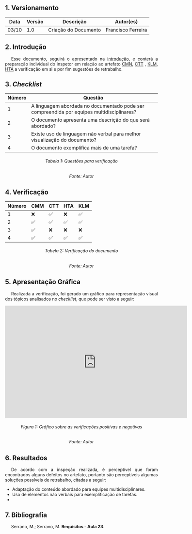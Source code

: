 ## 1. Versionamento
|Data|Versão|Descrição|Autor(es)
|--|--|--|--|
|03/10|1.0|Criação do Documento|Francisco Ferreira|

## 2. Introdução
<p style="text-align: justify; text-indent: 20px"> Esse documento, seguirá o apresentado na <a href=../introducao>introdução</a>, e conterá a preparação individual do inspetor em relação ao artefato <a href=../../analiseTarefas/cmn>CMN</a>, <a href=../../analiseTarefas/ctt>CTT</a> , <a href=../../analiseTarefas/klm>KLM</a>, <a href=../../analiseTarefas/hta>HTA</a> a verificação em si e por fim sugestões de retrabalho.</p>

## 3. <i>Checklist</i>

<center>

| Número | Questão |
|---|---|
| 1 | A linguagem abordada no documentado pode ser compreendida por equipes multidisciplinares? |
| 2 | O documento apresenta uma descrição do que será abordado? |
| 3 | Existe uso de linguagem não verbal para melhor visualização do documento? |
| 4 | O documento exemplifica mais de uma tarefa? |

</center>

<h6 align="center">Tabela 1: Questões para verificação</h6>
<h6 align="center">Fonte: Autor</h6>

## 4. Verificação

<!-- Aqui como exemplo botei o storyboard, porque nele existem várias imagens que precisam ser verificadas-->
<center>

| Número | CMM | CTT | HTA | KLM |
|---|---|---|---|---|
| 1 | ❌ | ✅ | ❌ | ✅ |
| 2 | ✅ | ✅ | ✅ | ✅ |
| 3 | ✅ | ❌ | ❌ | ❌ |
| 4 | ✅ | ✅ | ✅ | ✅ |


</center>

<h6 align="center">Tabela 2: Verificação do documento</h6>
<h6 align="center">Fonte: Autor</h6>

## 5. Apresentação Gráfica
<p style="text-align: justify; text-indent: 20px"> Realizada a verificação, foi gerado um gráfico para representação visual dos tópicos analisados no <i>checklist</i>, que pode ser visto a seguir:</p>
<center>
<iframe width="600" height="371" seamless frameborder="0" scrolling="no" src="https://docs.google.com/spreadsheets/d/e/2PACX-1vRtNszcbO41oGCV9pO9IyqSPR4YVXI3taHdkrXEbTQ2YNeAUQ97XLm_LexRWBTBGiAaSWQNwf2260ES/pubchart?oid=1892658435&amp;format=interactive"></iframe>
</center>
<h6 align="center">Figura 1: Gráfico sobre as verificações positivas e negativas</h6>
<h6 align="center">Fonte: Autor</h6>

## 6. Resultados
<p style="text-align: justify; text-indent: 20px"> De acordo com a inspeção realizada, é perceptível que foram encontrados alguns defeitos no artefato, portanto são perceptíveis algumas soluções possíveis de retrabalho, citadas a seguir:</p>

- Adaptação do conteúdo abordado para equipes multidisciplinares.
- Uso de elementos não verbais para exemplificação de tarefas.
- 
## 7. Bibliografia
<p style="text-align: justify; text-indent: 20px">Serrano, M.; Serrano, M. <b>Requisitos - Aula 23</b>.</p>
